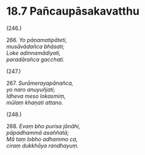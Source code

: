 # 18.7 Pañcaupāsakavatthu

(246.)

266\. _Yo pāṇamatipāteti,_  
_musāvādañca bhāsati;_  
_Loke adinnamādiyati,_  
_paradārañca gacchati._  

(247.)

267\. _Surāmerayapānañca,_  
_yo naro anuyuñjati;_  
_Idheva meso lokasmiṃ,_  
_mūlaṃ khaṇati attano._  

(248.)

268\. _Evaṃ bho purisa jānāhi,_  
_pāpadhammā asaññatā;_  
_Mā taṃ lobho adhammo ca,_  
_ciraṃ dukkhāya randhayuṃ._
